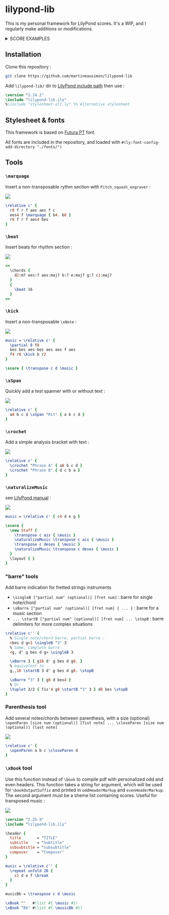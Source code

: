 # lilypond-lib

This is my personal framework for LilyPond scores. It's a WIP, and I regularly make additions or modifications.

<details>
<summary>SCORE EXAMPLES</summary>

<p align="center">
<img src="https://user-images.githubusercontent.com/89019438/261419196-7d16ba7e-72ea-4166-b730-11a1fd034b5e.jpg">
</p>

<p align="center">
<img src="https://user-images.githubusercontent.com/89019438/281694651-a93fc2ec-3b5f-4c0e-bc94-b27b10d0e367.jpg">
</p>

<p align="center">
<img src="https://user-images.githubusercontent.com/89019438/261419623-82890fde-b574-4395-a620-02b0591f90a9.jpg">
</p>
</details>

## Installation

Clone this repository :

```bash
git clone https://github.com/martineausimon/lilypond-lib
```

Add `lilypond-lib/` dir to [LilyPond include path](https://lilypond.org/doc/v2.24/Documentation/notation/including-lilypond-files) then use :

```lilypond
\version "2.24.2"
\include "lilypond-lib.ily"
%\include "stylesheet-alt.ly" %% Alternative stylesheet
```

## Stylesheet & fonts

This framework is based on [Futura PT](https://fonts.adobe.com/fonts/futura-pt) font.

All fonts are included in the repository, and loaded with `#(ly:font-config-add-directory "./fonts/")`

## Tools

### `\marquage`

Insert a non-transposable rythm section with `Pitch_squash_engraver` :

![](https://github.com/user-attachments/assets/cafb8ff8-16a5-4884-9901-576029c5ae06)

```lilypond
\relative c' {
  r8 f r f aes aes f c 
  ees4 f \marquage { b4. b8 }
  r8 f r f aes4 bes
}
```

### `\beat`

Insert beats for rhythm section :

![](https://github.com/user-attachments/assets/1e8f2652-6c5e-49a0-92b5-91939e96568d)

```lilypond
<<
  \chords {
    d2:m7 ees:7 aes:maj7 b:7 e:maj7 g:7 c1:maj7
  }
  {
    \beat 16
  }
>>
```

### `\kick`

Insert a non-transposable `\xNote` :

![](https://github.com/user-attachments/assets/932357ed-74a3-43e8-86fe-6edea1c56c71)

```lilypond
music = \relative c' {
  \partial 8 f8
  bes bes aes bes aes aes f aes
  f4 r8 \kick b r2
}

\score { \transpose c d \music }
```

### `\xSpan`

Quickly add a test spanner with or without text :

![](https://github.com/user-attachments/assets/f5159532-0ee0-4ff0-9114-07b0e16e4109)

```lilypond
\relative c' {
  a8 b c d \xSpan "Rit" { a b c d }
}
```

### `\crochet`

Add a simple analysis bracket with text :

![](https://github.com/user-attachments/assets/051d8a29-69ea-4627-84ed-60071eb86ded)

```lilypond
\relative c' {
  \crochet "Phrase A" { a8 b c d }
  \crochet "Phrase B" { d c b a }
}
```

### `\naturalizeMusic`

see [LilyPond manual](https://lilypond.org/doc/v2.21/Documentation/notation/changing-multiple-pitches.fr.html) :

![](https://github.com/user-attachments/assets/c5226e25-1955-417f-b4cf-dd642373dfb7)

```lilypond
music = \relative c' { c4 d e g }

\score {
  \new Staff {
    \transpose c ais { \music }
    \naturalizeMusic \transpose c ais { \music }
    \transpose c deses { \music }
    \naturalizeMusic \transpose c deses { \music }
  }
  \layout { }
}
```

### "barre" tools

Add barre indication for fretted strings instruments

* `\singleB ["partial num" (optional)] [fret num]` : barre for single note/chord
* `\xBarre ["partial num" (optional)] [fret num] { ... }` : barre for a music section
* `... \startB ["partial num" (optional)] [fret num] ... \stopB` : barre delimiters for more complex situations


```lilypond
\relative c'' {
  % Single note/chord barre, partial barre :
  <bes d g>1 \singleB "3" 3
  % Same, complete barre
  <g, d' g bes d g> \singleB 3

  \xBarre 3 { g16 d' g bes d g8. } 
  % equivalent to
  g,,16 \startB 3 d' g bes d g8. \stopB

  \xBarre "3" 3 { g8 d bes4 }
  % Or
  \tuplet 3/2 { fis'4 g8 \startB "3" 3 } d8 bes \stopB
}
```

### Parenthesis tool

Add several notes/chords between parenthesis, with a size (optional)  
`\openParen [size num (optional)] [fist note] ... \closeParen [size num (optional)] [last note]`

![](https://github.com/martineausimon/lilypond-lib/assets/89019438/e7acc600-ede4-4f84-b5a2-0f429f0a9ecb)

```lilypond
\relative c' {
  \openParen a b c \closeParen d
}
```

### `\xBook` tool

Use this function instead of `\book` to compile pdf with personalized odd and even headers. This function takes a string for argument, which will be used for `\bookOutputSuffix` and printed in `oddHeaderMarkup` and `evenHeaderMarkup`. The second argument must be a sheme list containing scores. Useful for transposed music :

![](https://github.com/martineausimon/lilypond-lib/assets/89019438/4fca5f26-40c2-429a-8b25-a5be6dad4f66)

```lilypond
\version "2.25.9"
\include "lilypond-lib.ily"

\header {
  title       = "TITLE"
  subtitle    = "Subtitle"
  subsubtitle = "subsubtitle"
  composer    = "Composer"
}

music = \relative c'' {
  \repeat unfold 20 {
    c1 d e f \break
  }  
}

musicBb = \transpose c d \music

\xBook ""   #(list #{ \music #})
\xBook "Bb" #(list #{ \musicBb #})
```


